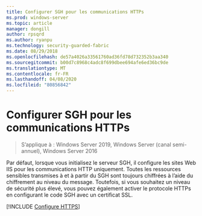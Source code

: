 ```yaml
---
title: Configurer SGH pour les communications HTTPs
ms.prod: windows-server
ms.topic: article
manager: dongill
author: rpsqrd
ms.author: ryanpu
ms.technology: security-guarded-fabric
ms.date: 08/29/2018
ms.openlocfilehash: de57a4026a33561760ad36fd78d732352b3aa340
ms.sourcegitcommit: b00d7c8968c4adc8f699dbee694afe6ed36bc9de
ms.translationtype: MT
ms.contentlocale: fr-FR
ms.lasthandoff: 04/08/2020
ms.locfileid: "80856842"
---
```

# <a name="configure-hgs-for-https-communications"></a>Configurer SGH pour les communications HTTPs

>S’applique à : Windows Server 2019, Windows Server (canal semi-annuel), Windows Server 2016

Par défaut, lorsque vous initialisez le serveur SGH, il configure les sites Web IIS pour les communications HTTP uniquement.
Toutes les ressources sensibles transmises à et à partir du SGH sont toujours chiffrées à l’aide du chiffrement au niveau du message. Toutefois, si vous souhaitez un niveau de sécurité plus élevé, vous pouvez également activer le protocole HTTPs en configurant le code SGH avec un certificat SSL.

[!INCLUDE [Configure HTTPS](../../../includes/configure-hgs-for-https.md)] 

